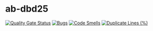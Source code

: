 # ab-dbd25

[![Quality Gate Status](https://sonarcloud.io/api/project_badges/measure?project=Team-AB-DevOps_ab-dbd25&metric=alert_status)](https://sonarcloud.io/summary/new_code?id=Team-AB-DevOps_ab-dbd25)
[![Bugs](https://sonarcloud.io/api/project_badges/measure?project=Team-AB-DevOps_ab-dbd25&metric=bugs)](https://sonarcloud.io/summary/new_code?id=Team-AB-DevOps_ab-dbd25)
[![Code Smells](https://sonarcloud.io/api/project_badges/measure?project=Team-AB-DevOps_ab-dbd25&metric=code_smells)](https://sonarcloud.io/summary/new_code?id=Team-AB-DevOps_ab-dbd25)
[![Duplicate Lines (%)](https://sonarcloud.io/api/project_badges/measure?project=Team-AB-DevOps_ab-dbd25&metric=duplicated_lines_density)](https://sonarcloud.io/summary/new_code?id=Team-AB-DevOps_ab-dbd25)

